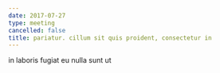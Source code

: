 ```yaml
---
date: 2017-07-27
type: meeting
cancelled: false
title: pariatur. cillum sit quis proident, consectetur in
---
```

in laboris fugiat eu nulla sunt ut